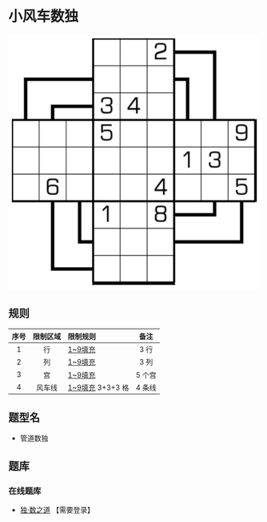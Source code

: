 # 小风车数独

![题](../../images/sudoku/小风车数独.png)

## 规则

| 序号 | 限制区域 | 限制规则 | 备注 |
| :---: | :---: | :--- | :---: |
| 1 | 行 | [1~9填充] | 3 行 |
| 2 | 列 | [1~9填充] | 3 列 |
| 3 | 宫 | [1~9填充] | 5 个宫|
| 4 | 风车线 | [1~9填充] 3+3+3 格| 4 条线 |

## 题型名

- 管道数独

## 题库

### 在线题库

- [独·数之道](http://www.sudokufans.org.cn/lx/game.index.php?type=fc1) 【需要登录】

[1~9填充]: ../../rules.md#1to9填充
